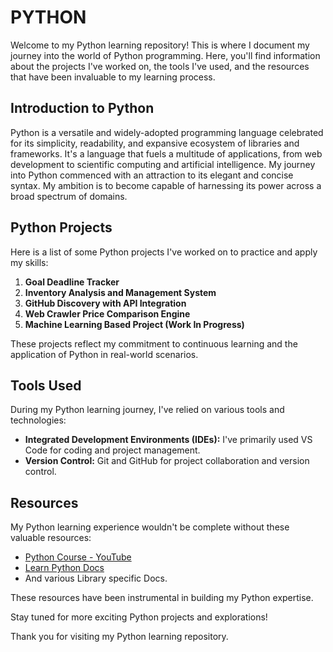 # PYTHON

Welcome to my Python learning repository! This is where I document my journey into the world of Python programming. Here, you'll find information about the projects I've worked on, the tools I've used, and the resources that have been invaluable to my learning process.

## Introduction to Python

Python is a versatile and widely-adopted programming language celebrated for its simplicity, readability, and expansive ecosystem of libraries and frameworks. It's a language that fuels a multitude of applications, from web development to scientific computing and artificial intelligence. My journey into Python commenced with an attraction to its elegant and concise syntax. My ambition is to become capable of harnessing its power across a broad spectrum of domains.

## Python Projects

Here is a list of some Python projects I've worked on to practice and apply my skills:

1. **Goal Deadline Tracker** 
2. **Inventory Analysis and Management System** 
3. **GitHub Discovery with API Integration**
4. **Web Crawler Price Comparison Engine**
5. **Machine Learning Based Project (Work In Progress)**

These projects reflect my commitment to continuous learning and the application of Python in real-world scenarios.

## Tools Used

During my Python learning journey, I've relied on various tools and technologies:

- **Integrated Development Environments (IDEs):** I've primarily used VS Code for coding and project management.
- **Version Control:** Git and GitHub for project collaboration and version control.

## Resources

My Python learning experience wouldn't be complete without these valuable resources:

- [Python Course - YouTube](https://www.youtube.com/watch?v=t8pPdKYpowI)
- [Learn Python Docs](https://www.learnpython.org/)
- And various Library specific Docs.

These resources have been instrumental in building my Python expertise.

Stay tuned for more exciting Python projects and explorations!

Thank you for visiting my Python learning repository. 
